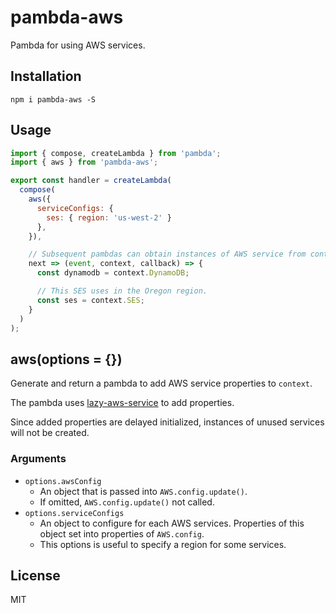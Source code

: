 # pambda-aws

Pambda for using AWS services.

## Installation

```
npm i pambda-aws -S
```

## Usage

``` javascript
import { compose, createLambda } from 'pambda';
import { aws } from 'pambda-aws';

export const handler = createLambda(
  compose(
    aws({
      serviceConfigs: {
        ses: { region: 'us-west-2' }
      },
    }),

    // Subsequent pambdas can obtain instances of AWS service from context.
    next => (event, context, callback) => {
      const dynamodb = context.DynamoDB;

      // This SES uses in the Oregon region.
      const ses = context.SES;
    }
  )
);
```

## aws(options = {})

Generate and return a pambda to add AWS service properties to `context`.

The pambda uses [lazy-aws-service](https://github.com/nak2k/node-lazy-aws-service) to add properties.

Since added properties are delayed initialized, instances of unused services will not be created.

### Arguments

- `options.awsConfig`
    - An object that is passed into `AWS.config.update()`.
    - If omitted, `AWS.config.update()` not called.
- `options.serviceConfigs`
    - An object to configure for each AWS services. Properties of this object set into properties of `AWS.config`.
    - This options is useful to specify a region for some services.

## License

MIT
